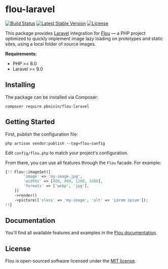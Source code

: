 # flou-laravel

<p>
<a href="https://github.com/pboivin/flou-laravel/actions"><img src="https://github.com/pboivin/flou-laravel/workflows/tests/badge.svg" alt="Build Status"></a>
<a href="https://packagist.org/packages/pboivin/flou-laravel"><img src="https://img.shields.io/packagist/v/pboivin/flou-laravel" alt="Latest Stable Version"></a>
<a href="https://packagist.org/packages/pboivin/flou-laravel"><img src="https://img.shields.io/packagist/l/pboivin/flou-laravel" alt="License"></a>
</p>

This package provides [Laravel](https://github.com/laravel/laravel) integration for [Flou](https://github.com/pboivin/flou) — a PHP project optimized to quickly implement image lazy loading on prototypes and static sites, using a local folder of source images.

**Requirements:**

- PHP >= 8.0
- Laravel >= 9.0


## Installing 

The package can be installed via Composer:

```
composer require pboivin/flou-laravel
```

## Getting Started

First, publish the configuration file:

```
php artisan vendor:publish --tag=flou-config
```

Edit `config/flou.php` to match your project's configuration.

From there, you can use all features through the `Flou` facade. For example:

```php
{!! Flou::imageSet([
        'image' => 'my-image.jpg',
        'widths' => [400, 800, 1200, 1600],
        'formats' => ['webp', 'jpg'],
    ])
    ->render()
    ->picture(['class' => 'my-image', 'alt' => 'Lorem ipsum']);
!!}
```

## Documentation

You'll find all available features and examples in the [Flou documentation](https://github.com/pboivin/flou/blob/main/README.md).


## License

Flou is open-sourced software licensed under the [MIT license](LICENSE.md).
